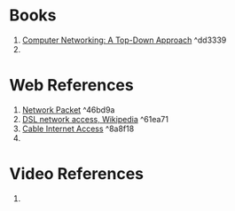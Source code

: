 # Books

1. [Computer Networking: A Top-Down Approach](https://drive.google.com/file/d/1lz50ePDDLie0VFFErXIJDrtoGWdJ6nq9/view?usp=sharing) ^dd3339
2. 


# Web References
1. [Network Packet](https://en.wikipedia.org/wiki/Network_packet) ^46bd9a
2. [DSL network access, Wikipedia](https://en.wikipedia.org/wiki/Digital_subscriber_line) ^61ea71
3. [Cable Internet Access](https://en.wikipedia.org/wiki/Cable_Internet_access) ^8a8f18
4. 


# Video References
1. 


